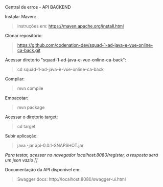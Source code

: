 Central de erros - API BACKEND

Instalar Maven:

> Instruções em: https://maven.apache.org/install.html


Clonar repositório:

> https://github.com/codenation-dev/squad-1-ad-java-e-vue-online-ca-back.git


Acessar diretorio "squad-1-ad-java-e-vue-online-ca-back":

> cd squad-1-ad-java-e-vue-online-ca-back


Compilar:

> mvn compile


Empacotar:

> mvn package


Acessar o diretorio target:

> cd target


Subir aplicação:


> java -jar api-0.0.1-SNAPSHOT.jar


*Para testar, acessar no navegador localhost:8080/register, a resposta será um json vazio [].*

Documentação da API disponivel em:

> Swagger docs: http://localhost:8080/swagger-ui.html
